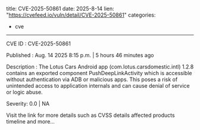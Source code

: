  
title: CVE-2025-50861
date: 2025-8-14
lien: "https://cvefeed.io/vuln/detail/CVE-2025-50861"
categories:
  - cve
---

CVE ID : CVE-2025-50861

Published :  Aug. 14
2025
8:15 p.m. | 5 hours
46 minutes ago

Description : The Lotus Cars Android app (com.lotus.carsdomestic.intl) 1.2.8 contains an exported component
PushDeepLinkActivity
which is accessible without authentication via ADB or malicious apps. This poses a risk of unintended access to application internals and can cause denial of service or logic abuse.

Severity: 0.0 | NA

Visit the link for more details
such as CVSS details
affected products
timeline
and more...
